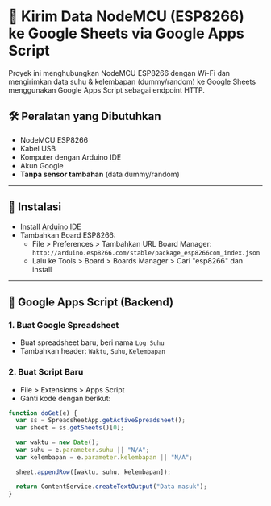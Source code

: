# 🚀 Kirim Data NodeMCU (ESP8266) ke Google Sheets via Google Apps Script

Proyek ini menghubungkan NodeMCU ESP8266 dengan Wi-Fi dan mengirimkan data suhu & kelembapan (dummy/random) ke Google Sheets menggunakan Google Apps Script sebagai endpoint HTTP.

## 🛠️ Peralatan yang Dibutuhkan

- NodeMCU ESP8266
- Kabel USB
- Komputer dengan Arduino IDE
- Akun Google
- **Tanpa sensor tambahan** (data dummy/random)

---

## 🔧 Instalasi

- Install [Arduino IDE](https://www.arduino.cc/en/software)
- Tambahkan Board ESP8266:
  - File > Preferences > Tambahkan URL Board Manager:  
    `http://arduino.esp8266.com/stable/package_esp8266com_index.json`
  - Lalu ke Tools > Board > Boards Manager > Cari "esp8266" dan install

---

## 📄 Google Apps Script (Backend)

### 1. Buat Google Spreadsheet

- Buat spreadsheet baru, beri nama `Log Suhu`
- Tambahkan header: `Waktu`, `Suhu`, `Kelembapan`

### 2. Buat Script Baru

- File > Extensions > Apps Script
- Ganti kode dengan berikut:

```javascript
function doGet(e) {
  var ss = SpreadsheetApp.getActiveSpreadsheet();
  var sheet = ss.getSheets()[0];

  var waktu = new Date();
  var suhu = e.parameter.suhu || "N/A";
  var kelembapan = e.parameter.kelembapan || "N/A";

  sheet.appendRow([waktu, suhu, kelembapan]);

  return ContentService.createTextOutput("Data masuk");
}
```
